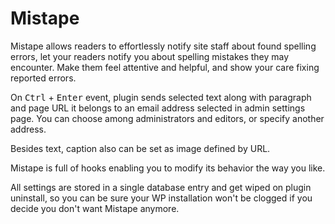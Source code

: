 # Mistape

Mistape allows readers to effortlessly notify site staff about found spelling errors, let your readers notify you about spelling mistakes they may encounter. Make them feel attentive and helpful, and show your care fixing reported errors.

On <kbd>Ctrl</kbd> + <kbd>Enter</kbd> event, plugin sends selected text along with paragraph and page URL it belongs to an email address selected in admin settings page. You can choose among administrators and editors, or specify another address.

Besides text, caption also can be set as image defined by URL.

Mistape is full of hooks enabling you to modify its behavior the way you like.

All settings are stored in a single database entry and get wiped on plugin uninstall, so you can be sure your WP installation won't be clogged if you decide you don't want Mistape anymore.
